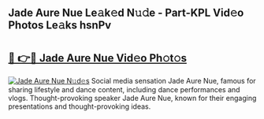 ## Jade Aure Nue Le𝚊k𝚎d N𝚞𝚍e - Part-KPL Vid𝚎o Photos Le𝚊ks hsnPv

# <h2><a href="http://fb25v8.evod.top/?m=Jade+Aure+Nue">🔗 👉🔴 Jade Aure Nue Vid𝚎o Ph𝚘t𝚘s</a></h2>

[![Jade Aure Nue N𝚞d𝚎s](https://i.imgur.com/8V9OHl7.gif)](http://fb25v8.evod.top/?m=Jade+Aure+Nue)
Social media sensation Jade Aure Nue, famous for sharing lifestyle and dance content, including dance performances and vlogs. Thought-provoking speaker Jade Aure Nue, known for their engaging presentations and thought-provoking ideas. 

